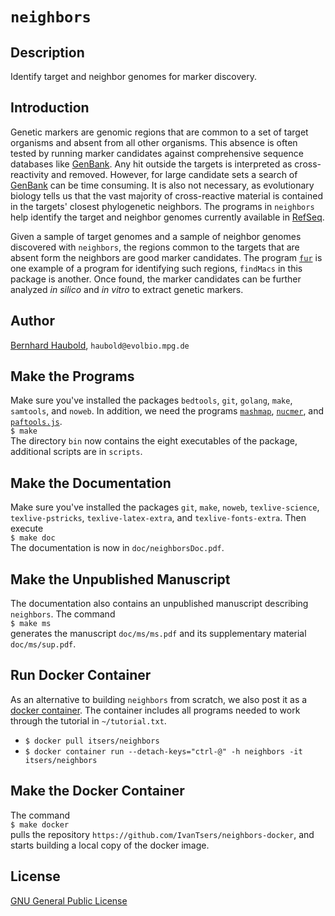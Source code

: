 # `neighbors`
## Description
Identify target and neighbor genomes for marker discovery.
## Introduction
Genetic markers are genomic regions that are common to a set of target
organisms and absent from all other organisms. This absence is often
tested by running marker candidates against comprehensive sequence
databases like [GenBank](https://www.ncbi.nlm.nih.gov/genbank/). Any
hit outside the targets is interpreted as cross-reactivity and
removed. However, for large candidate sets a search of
[GenBank](https://www.ncbi.nlm.nih.gov/genbank/) can be time
consuming. It is also not necessary, as evolutionary biology tells us
that the vast majority of cross-reactive material is contained in the
targets' closest phylogenetic neighbors. The programs in `neighbors`
help identify the target and neighbor genomes currently
available in [RefSeq](https://www.ncbi.nlm.nih.gov/refseq/). 

Given a sample of target genomes and a sample of neighbor genomes
discovered with `neighbors`, the regions common to the targets that
are absent form the neighbors are good marker candidates. The program
[`fur`](https://github.com/evolbioinf/fur) is one example of a program
for identifying such regions, `findMacs` in this package is
another. Once found, the marker candidates can be further analyzed *in
silico* and
*in vitro* to extract genetic markers.  
## Author
[Bernhard Haubold](http://guanine.evolbio.mpg.de/), `haubold@evolbio.mpg.de`
## Make the Programs
Make sure you've installed the packages `bedtools`, `git`, `golang`,
`make`, `samtools`, and `noweb`. In addition, we need the programs
[`mashmap`](https://github.com/marbl/MashMap),
[`nucmer`](https://github.com/mummer4/mummer), and
[`paftools.js`](https://github.com/lh3/minimap2/tree/master/misc).  
  `$ make`  
  The directory `bin` now contains the eight executables of the
  package, additional scripts are in
  `scripts`.
## Make the Documentation
Make sure you've installed the packages `git`, `make`, `noweb`, `texlive-science`,
`texlive-pstricks`, `texlive-latex-extra`,
and `texlive-fonts-extra`. Then execute  
  `$ make doc`  
  The documentation is now in `doc/neighborsDoc.pdf`. 
## Make the Unpublished Manuscript
  The documentation also contains an unpublished manuscript describing `neighbors`. The command  
  `$ make ms`  
  generates the manuscript `doc/ms/ms.pdf` and its supplementary material `doc/ms/sup.pdf`.
## Run Docker Container 
As an alternative to building `neighbors` from scratch, we also post it as a [docker
  container](https://hub.docker.com/r/itsers/neighbors). The container
  includes all programs needed to work through the tutorial in `~/tutorial.txt`.
  -  `$ docker pull itsers/neighbors`
  -  `$ docker container run --detach-keys="ctrl-@" -h neighbors -it itsers/neighbors`
## Make the Docker Container
The command  
`$ make docker`  
pulls the repository
`https://github.com/IvanTsers/neighbors-docker`, and starts building a
local copy of the docker image.
## License
[GNU General Public License](https://www.gnu.org/licenses/gpl.html)
